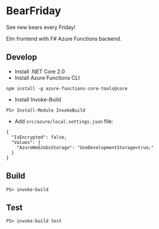 # BearFriday

See new bears every Friday!

Elm frontend with F# Azure Functions backend.

## Develop
* Install .NET Core 2.0
* Install Azure Functions CLI
```
npm install -g azure-functions-core-tools@core
```
* Install Invoke-Build
```
PS> Install-Module InvokeBuild
```
* Add `src/azure/local.settings.json` file:
```
{
  "IsEncrypted": false,
  "Values": {
    "AzureWebJobsStorage": "UseDevelopmentStorage=true;"
  }
}
```

## Build
```
PS> invoke-build
```

## Test
```
PS> invoke-build test
```